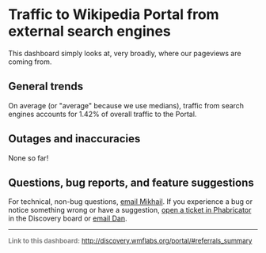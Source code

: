 Traffic to Wikipedia Portal from external search engines
=======

This dashboard simply looks at, very broadly, where our pageviews are coming from.

General trends
------

On average (or "average" because we use medians), traffic from search engines accounts for 1.42% of overall traffic to the Portal.

Outages and inaccuracies
------
None so far!

Questions, bug reports, and feature suggestions
------
For technical, non-bug questions, [email Mikhail](mailto:mpopov@wikimedia.org?subject=Dashboard%20Question). If you experience a bug or notice something wrong or have a suggestion, [open a ticket in Phabricator](https://phabricator.wikimedia.org/maniphest/task/create/?projects=Discovery) in the Discovery board or [email Dan](mailto:dgarry@wikimedia.org?subject=Dashboard%20Question).

<hr style="border-color: gray;">
<p style="font-size: small; color: gray;">
  <strong>Link to this dashboard:</strong>
  <a href="http://discovery.wmflabs.org/portal/#referrals_summary">
    http://discovery.wmflabs.org/portal/#referrals_summary
  </a>
</p>
